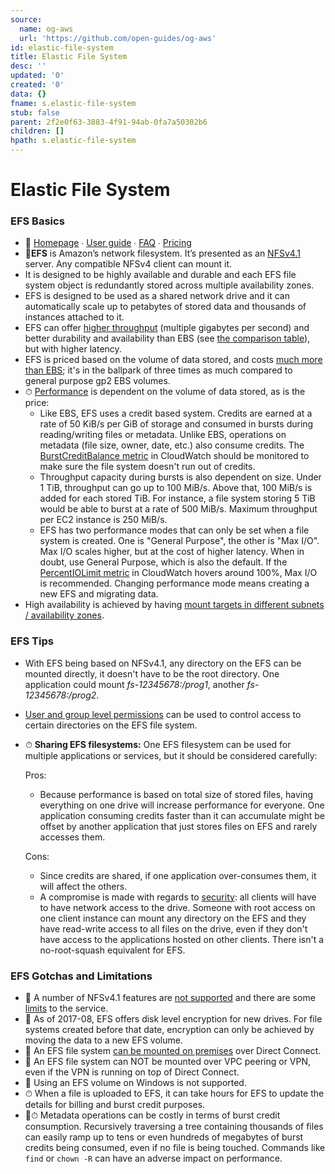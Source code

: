 ```yaml
---
source:
  name: og-aws
  url: 'https://github.com/open-guides/og-aws'
id: elastic-file-system
title: Elastic File System
desc: ''
updated: '0'
created: '0'
data: {}
fname: s.elastic-file-system
stub: false
parent: 2f2e0f63-3883-4f91-94ab-0fa7a50302b6
children: []
hpath: s.elastic-file-system
---
```

# Elastic File System

### EFS Basics

- 📒 [Homepage](https://aws.amazon.com/efs/) ∙ [User guide](http://docs.aws.amazon.com/efs/latest/ug) ∙ [FAQ](https://aws.amazon.com/efs/faq/) ∙ [Pricing](https://aws.amazon.com/efs/pricing/)
- 🐥**EFS** is Amazon’s network filesystem. It’s presented as an [NFSv4.1](https://en.wikipedia.org/wiki/Network_File_System#NFSv4) server. Any compatible NFSv4 client can mount it.
- It is designed to be highly available and durable and each EFS file system object is redundantly stored across multiple availability zones.
- EFS is designed to be used as a shared network drive and it can automatically scale up to petabytes of stored data and thousands of instances attached to it.
- EFS can offer [higher throughput](http://docs.aws.amazon.com/efs/latest/ug/performance.html) (multiple gigabytes per second) and better durability and availability than EBS (see [the comparison table](#storage-durability-availability-and-price)), but with higher latency.
- EFS is priced based on the volume of data stored, and costs [much more than EBS](#storage-durability-availability-and-price); it's in the ballpark of three times as much compared to general purpose gp2 EBS volumes.
- ⏱ [Performance](http://docs.aws.amazon.com/efs/latest/ug/performance.html) is dependent on the volume of data stored, as is the price:
  - Like EBS, EFS uses a credit based system. Credits are earned at a rate of 50 KiB/s per GiB of storage and consumed in bursts during reading/writing files or metadata. Unlike EBS, operations on metadata (file size, owner, date, etc.) also consume credits. The [BurstCreditBalance metric](http://docs.aws.amazon.com/efs/latest/ug/monitoring-cloudwatch.html#efs-metrics) in CloudWatch should be monitored to make sure the file system doesn't run out of credits.
  - Throughput capacity during bursts is also dependent on size. Under 1 TiB, throughput can go up to 100 MiB/s. Above that, 100 MiB/s is added for each stored TiB. For instance, a file system storing 5 TiB would be able to burst at a rate of 500 MiB/s. Maximum throughput per EC2 instance is 250 MiB/s.
  - EFS has two performance modes that can only be set when a file system is created. One is "General Purpose", the other is "Max I/O". Max I/O scales higher, but at the cost of higher latency. When in doubt, use General Purpose, which is also the default. If the [PercentIOLimit metric](http://docs.aws.amazon.com/efs/latest/ug/monitoring-cloudwatch.html#efs-metrics) in CloudWatch hovers around 100%, Max I/O is recommended. Changing performance mode means creating a new EFS and migrating data.
- High availability is achieved by having [mount targets in different subnets / availability zones](http://docs.aws.amazon.com/efs/latest/ug/images/overview-flow.png).

### EFS Tips

- With EFS being based on NFSv4.1, any directory on the EFS can be mounted directly, it doesn't have to be the root directory. One application could mount _fs-12345678:/prog1_, another _fs-12345678:/prog2_.
- [User and group level permissions](https://docs.aws.amazon.com/efs/latest/ug/accessing-fs-nfs-permissions.html) can be used to control access to certain directories on the EFS file system.
- ⏱ **Sharing EFS filesystems:** One EFS filesystem can be used for multiple applications or services, but it should be considered carefully:

  Pros:

  - Because performance is based on total size of stored files, having everything on one drive will increase performance for everyone. One application consuming credits faster than it can accumulate might be offset by another application that just stores files on EFS and rarely accesses them.

  Cons:

  - Since credits are shared, if one application over-consumes them, it will affect the others.
  - A compromise is made with regards to [security](http://docs.aws.amazon.com/efs/latest/ug/security-considerations.html): all clients will have to have network access to the drive. Someone with root access on one client instance can mount any directory on the EFS and they have read-write access to all files on the drive, even if they don't have access to the applications hosted on other clients. There isn't a no-root-squash equivalent for EFS.

### EFS Gotchas and Limitations

- 🔸 A number of NFSv4.1 features are [not supported](http://docs.aws.amazon.com/efs/latest/ug/nfs4-unsupported-features.html) and there are some [limits](http://docs.aws.amazon.com/efs/latest/ug/limits.html) to the service.
- 🔸 As of 2017-08, EFS offers disk level encryption for new drives. For file systems created before that date, encryption can only be achieved by moving the data to a new EFS volume.
- 🔸 An EFS file system [can be mounted on premises](https://aws.amazon.com/efs/faq/#on-premises) over Direct Connect.
- 🔸 An EFS file system can NOT be mounted over VPC peering or VPN, even if the VPN is running on top of Direct Connect.
- 🔸 Using an EFS volume on Windows is not supported.
- ⏱ When a file is uploaded to EFS, it can take hours for EFS to update the details for billing and burst credit purposes.
- 🔸⏱  Metadata operations can be costly in terms of burst credit consumption. Recursively traversing a tree containing thousands of files can easily ramp up to tens or even hundreds of megabytes of burst credits being consumed, even if no file is being touched. Commands like `find` or `chown -R` can have an adverse impact on performance.
